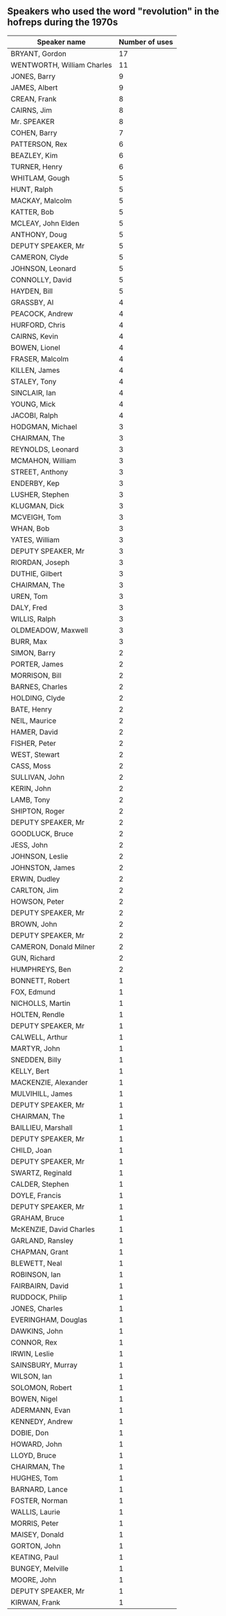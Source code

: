 ## Speakers who used the word "revolution" in the hofreps during the 1970s

| Speaker name | Number of uses |
|--------------|----------------|
|BRYANT, Gordon|17|
|WENTWORTH, William Charles|11|
|JONES, Barry|9|
|JAMES, Albert|9|
|CREAN, Frank|8|
|CAIRNS, Jim|8|
|Mr. SPEAKER|8|
|COHEN, Barry|7|
|PATTERSON, Rex|6|
|BEAZLEY, Kim|6|
|TURNER, Henry|6|
|WHITLAM, Gough|5|
|HUNT, Ralph|5|
|MACKAY, Malcolm|5|
|KATTER, Bob|5|
|MCLEAY, John Elden|5|
|ANTHONY, Doug|5|
|DEPUTY SPEAKER, Mr|5|
|CAMERON, Clyde|5|
|JOHNSON, Leonard|5|
|CONNOLLY, David|5|
|HAYDEN, Bill|5|
|GRASSBY, Al|4|
|PEACOCK, Andrew|4|
|HURFORD, Chris|4|
|CAIRNS, Kevin|4|
|BOWEN, Lionel|4|
|FRASER, Malcolm|4|
|KILLEN, James|4|
|STALEY, Tony|4|
|SINCLAIR, Ian|4|
|YOUNG, Mick|4|
|JACOBI, Ralph|4|
|HODGMAN, Michael|3|
|CHAIRMAN, The|3|
|REYNOLDS, Leonard|3|
|MCMAHON, William|3|
|STREET, Anthony|3|
|ENDERBY, Kep|3|
|LUSHER, Stephen|3|
|KLUGMAN, Dick|3|
|MCVEIGH, Tom|3|
|WHAN, Bob|3|
|YATES, William|3|
|DEPUTY SPEAKER, Mr|3|
|RIORDAN, Joseph|3|
|DUTHIE, Gilbert|3|
|CHAIRMAN, The|3|
|UREN, Tom|3|
|DALY, Fred|3|
|WILLIS, Ralph|3|
|OLDMEADOW, Maxwell|3|
|BURR, Max|3|
|SIMON, Barry|2|
|PORTER, James|2|
|MORRISON, Bill|2|
|BARNES, Charles|2|
|HOLDING, Clyde|2|
|BATE, Henry|2|
|NEIL, Maurice|2|
|HAMER, David|2|
|FISHER, Peter|2|
|WEST, Stewart|2|
|CASS, Moss|2|
|SULLIVAN, John|2|
|KERIN, John|2|
|LAMB, Tony|2|
|SHIPTON, Roger|2|
|DEPUTY SPEAKER, Mr|2|
|GOODLUCK, Bruce|2|
|JESS, John|2|
|JOHNSON, Leslie|2|
|JOHNSTON, James|2|
|ERWIN, Dudley|2|
|CARLTON, Jim|2|
|HOWSON, Peter|2|
|DEPUTY SPEAKER, Mr|2|
|BROWN, John|2|
|DEPUTY SPEAKER, Mr|2|
|CAMERON, Donald Milner|2|
|GUN, Richard|2|
|HUMPHREYS, Ben|2|
|BONNETT, Robert|1|
|FOX, Edmund|1|
|NICHOLLS, Martin|1|
|HOLTEN, Rendle|1|
|DEPUTY SPEAKER, Mr|1|
|CALWELL, Arthur|1|
|MARTYR, John|1|
|SNEDDEN, Billy|1|
|KELLY, Bert|1|
|MACKENZIE, Alexander|1|
|MULVIHILL, James|1|
|DEPUTY SPEAKER, Mr|1|
|CHAIRMAN, The|1|
|BAILLIEU, Marshall|1|
|DEPUTY SPEAKER, Mr|1|
|CHILD, Joan|1|
|DEPUTY SPEAKER, Mr|1|
|SWARTZ, Reginald|1|
|CALDER, Stephen|1|
|DOYLE, Francis|1|
|DEPUTY SPEAKER, Mr|1|
|GRAHAM, Bruce|1|
|McKENZIE, David Charles|1|
|GARLAND, Ransley|1|
|CHAPMAN, Grant|1|
|BLEWETT, Neal|1|
|ROBINSON, Ian|1|
|FAIRBAIRN, David|1|
|RUDDOCK, Philip|1|
|JONES, Charles|1|
|EVERINGHAM, Douglas|1|
|DAWKINS, John|1|
|CONNOR, Rex|1|
|IRWIN, Leslie|1|
|SAINSBURY, Murray|1|
|WILSON, Ian|1|
|SOLOMON, Robert|1|
|BOWEN, Nigel|1|
|ADERMANN, Evan|1|
|KENNEDY, Andrew|1|
|DOBIE, Don|1|
|HOWARD, John|1|
|LLOYD, Bruce|1|
|CHAIRMAN, The|1|
|HUGHES, Tom|1|
|BARNARD, Lance|1|
|FOSTER, Norman|1|
|WALLIS, Laurie|1|
|MORRIS, Peter|1|
|MAISEY, Donald|1|
|GORTON, John|1|
|KEATING, Paul|1|
|BUNGEY, Melville|1|
|MOORE, John|1|
|DEPUTY SPEAKER, Mr|1|
|KIRWAN, Frank|1|
